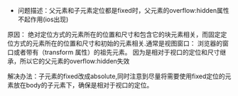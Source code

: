 
* 问题描述：父元素和子元素定位都是fixed时，父元素的overflow:hidden属性不起作用(ios出现)

原因： 绝对定位方式的元素所在的位置和尺寸和包含它的块元素相关，而固定定位方式的元素所在的位置和尺寸和初始的元素相关.通常是视图窗口： 浏览器的窗口或者带有（transform 属性）的祖先元素。
因为是相对于视口的定位和尺寸继承，所以它的父元素的overflow:hidden失效

解决办法：子元素的fixed改成absolute,同时注意到尽量将需要使用fixed定位的元素放在body的子元素下，确保是相对于视口的定位。

